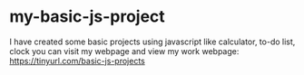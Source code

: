 # my-basic-js-project
I have created some basic projects using javascript like calculator, to-do list, clock
you can visit my webpage and view my work
webpage: https://tinyurl.com/basic-js-projects
